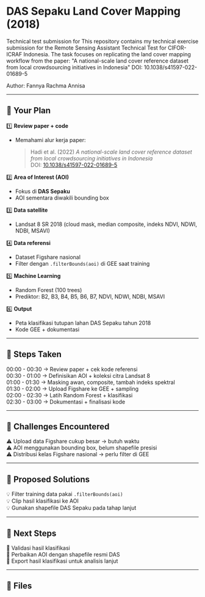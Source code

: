 # DAS Sepaku Land Cover Mapping (2018)

Technical test submission for This repository contains my technical exercise submission for the Remote Sensing Assistant Technical Test for CIFOR-ICRAF Indonesia. The task focuses on replicating the land cover mapping workflow from the paper:
"A national-scale land cover reference dataset from local crowdsourcing initiatives in Indonesia"
DOI: 10.1038/s41597-022-01689-5

Author: Fannya Rachma Annisa

---

## 📌 Your Plan  

1️⃣ **Review paper + code**  
- Memahami alur kerja paper:  
  > Hadi et al. (2022) *A national-scale land cover reference dataset from local crowdsourcing initiatives in Indonesia*  
  > DOI: [10.1038/s41597-022-01689-5](https://doi.org/10.1038/s41597-022-01689-5)

2️⃣ **Area of Interest (AOI)**  
- Fokus di **DAS Sepaku**
- AOI sementara diwakili bounding box

3️⃣ **Data satellite**  
- Landsat 8 SR 2018 (cloud mask, median composite, indeks NDVI, NDWI, NDBI, MSAVI)

4️⃣ **Data referensi**  
- Dataset Figshare nasional
- Filter dengan `.filterBounds(aoi)` di GEE saat training  

5️⃣ **Machine Learning**  
- Random Forest (100 trees)
- Prediktor: B2, B3, B4, B5, B6, B7, NDVI, NDWI, NDBI, MSAVI  

6️⃣ **Output**
- Peta klasifikasi tutupan lahan DAS Sepaku tahun 2018
- Kode GEE + dokumentasi  

---

## 📌 Steps Taken  

00:00 - 00:30 → Review paper + cek kode referensi  
00:30 - 01:00 → Definisikan AOI + koleksi citra Landsat 8  
01:00 - 01:30 → Masking awan, composite, tambah indeks spektral  
01:30 - 02:00 → Upload Figshare ke GEE + sampling  
02:00 - 02:30 → Latih Random Forest + klasifikasi  
02:30 - 03:00 → Dokumentasi + finalisasi kode  

---

## 📌 Challenges Encountered  

⚠️ Upload data Figshare cukup besar → butuh waktu  
⚠️ AOI menggunakan bounding box, belum shapefile presisi  
⚠️ Distribusi kelas Figshare nasional → perlu filter di GEE  

---

## 📌 Proposed Solutions  

💡 Filter training data pakai `.filterBounds(aoi)`  
💡 Clip hasil klasifikasi ke AOI  
💡 Gunakan shapefile DAS Sepaku pada tahap lanjut  

---

## 📌 Next Steps  

🚀 Validasi hasil klasifikasi  
🚀 Perbaikan AOI dengan shapefile resmi DAS  
🚀 Export hasil klasifikasi untuk analisis lanjut  

---

## 📌 Files  


